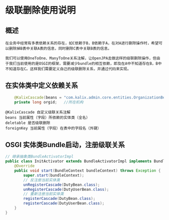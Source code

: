 # 级联删除使用说明

## 概述
    在业务中经常有多表依赖关系的存在，如C依赖于B，B依赖于A，在对A进行删除操作时，希望可以删除掉B表中关联A表的信息，同时删除C表中关联B表的信息。
    
    我们可以使用OneToOne、ManyToOne关系注解，让OpenJPA去做这样的级联删除操作，但由于我们当前使用的是OSGI的框架，需要减少bundle的相互依赖，即及在A中不知道存在B，B中不知道存在C。这样我们需要定义自己的级联删除关系，并通过代码来实现。
    
## 在实体类中定义依赖关系

```java
    @KalixCascade(beans = "com.kalix.admin.core.entities.OrganizationBean", deletable = true, foreignKey = "orgid")
    private long orgid;   //所在机构
```

    @KalixCascade 自定义级联关系注解
    beans 当前属性（字段）所依赖的实体类（全名）
    deletable 是否级联删除
    foreignKey 当前属性（字段）在表中的字段名（外键）

## OSGI 实体类Bundle启动，注册级联关系

```java
// 继承抽象类BundleActivatorImpl
public class InitActivator extends BundleActivatorImpl implements BundleActivator {
    @Override
    public void start(BundleContext bundleContext) throws Exception {
        super.start(bundleContext);
        // 反注册当前实体类
        unRegisterCascade(DutyBean.class);  
        unRegisterCascade(DutyUserBean.class);
        // 重新注册当前实体类
        registerCascade(DutyBean.class);
        registerCascade(DutyUserBean.class);
    }
}
```